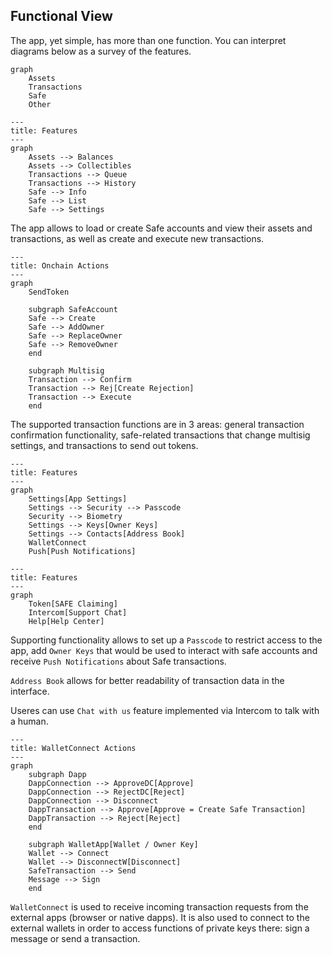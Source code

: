 ## Functional View

The app, yet simple, has more than one function. You can interpret diagrams below as a survey of the features.

```mermaid
graph
    Assets
    Transactions
    Safe
    Other
```

```mermaid
---
title: Features
---
graph
    Assets --> Balances
    Assets --> Collectibles
    Transactions --> Queue
    Transactions --> History
    Safe --> Info
    Safe --> List
    Safe --> Settings
```

The app allows to load or create Safe accounts and view their assets and transactions, as well as create and execute new transactions.

```mermaid
---
title: Onchain Actions
---
graph
    SendToken
    
    subgraph SafeAccount
    Safe --> Create
    Safe --> AddOwner
    Safe --> ReplaceOwner
    Safe --> RemoveOwner
    end

    subgraph Multisig
    Transaction --> Confirm
    Transaction --> Rej[Create Rejection]
    Transaction --> Execute
    end

```

The supported transaction functions are in 3 areas: general transaction confirmation functionality, safe-related transactions that change multisig settings, and transactions to send out tokens.

```mermaid
---
title: Features
---
graph
    Settings[App Settings]
    Settings --> Security --> Passcode
    Security --> Biometry
    Settings --> Keys[Owner Keys]
    Settings --> Contacts[Address Book]
    WalletConnect
    Push[Push Notifications]
```

```mermaid
---
title: Features
---
graph
    Token[SAFE Claiming]
    Intercom[Support Chat]
    Help[Help Center]
```

Supporting functionality allows to set up a `Passcode` to restrict access to the app, add `Owner Keys` that would be used to interact with safe accounts and receive `Push Notifications` about Safe transactions.

`Address Book` allows for better readability of transaction data in the interface. 

Useres can use `Chat with us` feature implemented via Intercom to talk with a human.

```mermaid
---
title: WalletConnect Actions
---
graph
    subgraph Dapp
    DappConnection --> ApproveDC[Approve]
    DappConnection --> RejectDC[Reject]
    DappConnection --> Disconnect
    DappTransaction --> Approve[Approve = Create Safe Transaction]
    DappTransaction --> Reject[Reject]
    end
    
    subgraph WalletApp[Wallet / Owner Key]
    Wallet --> Connect
    Wallet --> DisconnectW[Disconnect]
    SafeTransaction --> Send
    Message --> Sign
    end
```

`WalletConnect` is used to receive incoming transaction requests from the external apps (browser or native dapps).
It is also used to connect to the external wallets in order to access functions of private keys there: sign a message or send a transaction.
